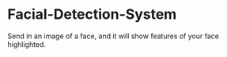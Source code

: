 # Facial-Detection-System
Send in an image of a face, and it will show features of your face highlighted. 
